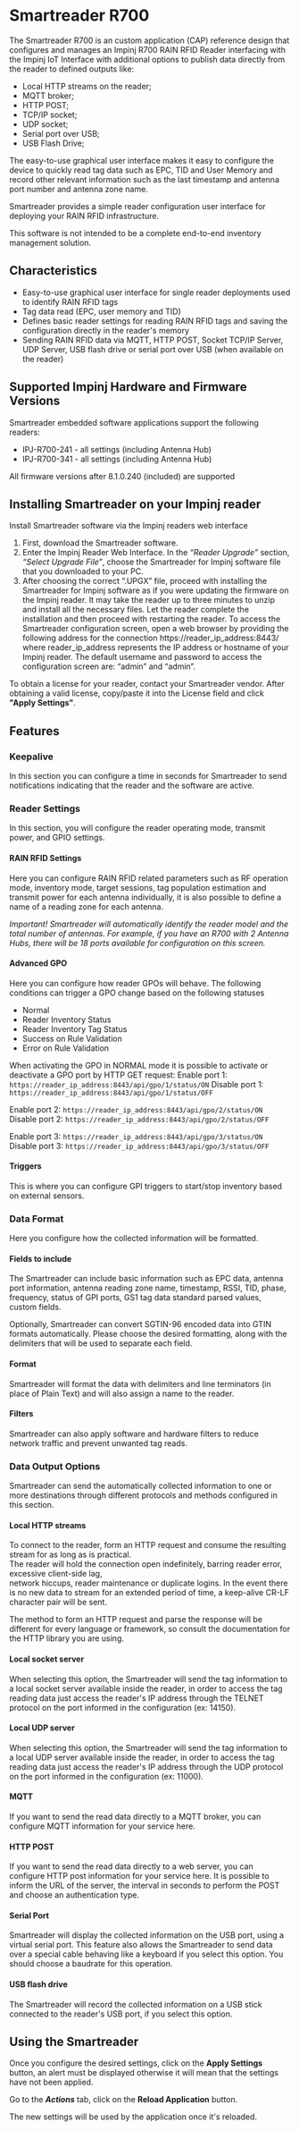 # Smartreader R700

The Smartreader R700 is an custom application (CAP) reference design that configures and manages an Impinj R700 RAIN RFID Reader interfacing with the Impinj IoT Interface with additional options to publish data directly from the reader to defined outputs like:
- Local HTTP streams on the reader;
- MQTT broker;
- HTTP POST;
- TCP/IP socket;
- UDP socket;
- Serial port over USB;
- USB Flash Drive;

The easy-to-use graphical user interface makes it easy to configure the device to quickly read tag data such as EPC, TID and User Memory and record other relevant information such as the last timestamp and antenna port number and antenna zone name.

Smartreader provides a simple reader configuration user interface for deploying your RAIN RFID infrastructure.

This software is not intended to be a complete end-to-end inventory management solution.

## Characteristics
- Easy-to-use graphical user interface for single reader deployments
used to identify RAIN RFID tags
- Tag data read (EPC, user memory and TID)
- Defines basic reader settings for reading RAIN RFID tags and saving the configuration directly in the reader's memory
- Sending RAIN RFID data via MQTT, HTTP POST, Socket TCP/IP Server, UDP Server, USB flash drive or serial port over USB
(when available on the reader)

## Supported Impinj Hardware and Firmware Versions
Smartreader embedded software applications support the following readers:
- IPJ-R700-241 - all settings (including Antenna Hub)
- IPJ-R700-341 - all settings (including Antenna Hub)

All firmware versions after 8.1.0.240 (included) are supported

## Installing Smartreader on your Impinj reader
Install Smartreader software via the Impinj readers web interface
1. First, download the Smartreader software.
2. Enter the Impinj Reader Web Interface. In the *“Reader Upgrade”* section, *“Select Upgrade File”*, choose the Smartreader for Impinj software file that you downloaded to your PC.
3. After choosing the correct “.UPGX” file, proceed with installing the Smartreader for Impinj software as if you were updating the firmware on the Impinj reader. It may take the reader up to three minutes to unzip and install all the necessary files. Let the reader complete the installation and then proceed with restarting the reader.
To access the Smartreader configuration screen, open a web browser by providing the following address for the connection https://reader_ip_address:8443/ where reader_ip_address represents the IP address or hostname of your Impinj reader. The default username and password to access the configuration screen are: “admin” and “admin”.

To obtain a license for your reader, contact your Smartreader vendor.
After obtaining a valid license, copy/paste it into the License field and click **"Apply Settings"**.

## Features

### Keepalive
In this section you can configure a time in seconds for Smartreader to send notifications indicating that the reader and the software are active. 

### Reader Settings
In this section, you will configure the reader operating mode, transmit power, and GPIO settings.

#### RAIN RFID Settings
Here you can configure RAIN RFID related parameters such as RF operation mode, inventory mode, target sessions, tag population estimation and transmit power for each antenna individually, it is also possible to define a name of a reading zone for each antenna.

*Important! Smartreader will automatically identify the reader model and the total number of antennas. For example, if you have an R700 with 2 Antenna Hubs, there will be 18 ports available for configuration on this screen.*

#### Advanced GPO
Here you can configure how reader GPOs will behave.
The following conditions can trigger a GPO change based on the following statuses
- Normal
- Reader Inventory Status
- Reader Inventory Tag Status
- Success on Rule Validation
- Error on Rule Validation

When activating the GPO in NORMAL mode it is possible to activate or deactivate a GPO port by HTTP GET request:
Enable port 1: 
`https://reader_ip_address:8443/api/gpo/1/status/ON`
Disable port 1: 
`https://reader_ip_address:8443/api/gpo/1/status/OFF`

Enable port 2: 
`https://reader_ip_address:8443/api/gpo/2/status/ON`
Disable port 2: 
`https://reader_ip_address:8443/api/gpo/2/status/OFF`

Enable port 3: 
`https://reader_ip_address:8443/api/gpo/3/status/ON`
Disable port 3: 
`https://reader_ip_address:8443/api/gpo/3/status/OFF`

#### Triggers
This is where you can configure GPI triggers to start/stop inventory based on external sensors.

### Data Format
Here you configure how the collected information will be formatted.

#### Fields to include
The Smartreader can include basic information such as EPC data, antenna port information, antenna reading zone name, timestamp, RSSI, TID, phase, frequency, status of GPI ports, GS1 tag data standard parsed values, custom fields.

Optionally, Smartreader can convert SGTIN-96 encoded data into GTIN formats automatically. Please choose the desired formatting, along with the delimiters that will be used to separate each field.

#### Format
Smartreader will format the data with delimiters and line terminators (in place of Plain Text) and will also assign a name to the reader.

#### Filters
Smartreader can also apply software and hardware filters to reduce network traffic and prevent unwanted tag reads.

### Data Output Options
 Smartreader can send the automatically collected information to one or more destinations through different protocols and methods configured in this section.

#### Local HTTP streams
To connect to the reader, form an HTTP request and consume the resulting stream for as long as is practical.  
The reader will hold the connection open indefinitely, barring reader error, excessive client-side lag,  
network hiccups, reader maintenance or duplicate logins. In the event there is no new data to stream for  an extended period of time, a keep-alive CR-LF character pair will be sent. 

The method to form an HTTP request and parse the response will be different for every language or  framework, so consult the documentation for the HTTP library you are using.

#### Local socket server
When selecting this option, the Smartreader will send the tag information to a local socket server available inside the reader, in order to access the tag reading data just access the reader's IP address through the TELNET protocol on the port informed in the configuration (ex: 14150).

#### Local UDP server
When selecting this option, the Smartreader will send the tag information to a local UDP server available inside the reader, in order to access the tag reading data just access the reader's IP address through the UDP protocol on the port informed in the configuration (ex: 11000).

#### MQTT 
If you want to send the read data directly to a MQTT broker, you can configure MQTT information for your service here.

#### HTTP POST 
If you want to send the read data directly to a web server, you can configure HTTP post information for your service here. It is possible to inform the URL of the server, the interval in seconds to perform the POST and choose an authentication type.

#### Serial Port
Smartreader will display the collected information on the USB port, using a virtual serial port. This feature also allows the Smartreader to send data over a special cable behaving like a keyboard if you select this option.
You should choose a baudrate for this operation.

#### USB flash drive
The Smartreader will record the collected information on a USB stick connected to the reader's USB port, if you select this option.

## Using the Smartreader

Once you configure the desired settings, click on the **Apply Settings** button, an alert must be displayed otherwise it will mean that the settings have not been applied.

Go to the ***Actions*** tab, click on the **Reload Application** button.

The new settings will be used by the application once it's reloaded.